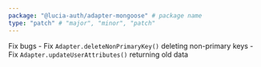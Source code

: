 ```yaml
---
package: "@lucia-auth/adapter-mongoose" # package name
type: "patch" # "major", "minor", "patch"
---
```


Fix bugs
    - Fix `Adapter.deleteNonPrimaryKey()` deleting non-primary keys
    - Fix `Adapter.updateUserAttributes()` returning old data